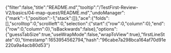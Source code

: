 {"filter":false,"title":"README.md","tooltip":"/TestFirst-Review-V2/basics/04-map-quest/README.md","undoManager":{"mark":-1,"position":-1,"stack":[]},"ace":{"folds":[],"scrolltop":0,"scrollleft":0,"selection":{"start":{"row":0,"column":0},"end":{"row":0,"column":0},"isBackwards":false},"options":{"guessTabSize":true,"useWrapMode":false,"wrapToView":true},"firstLineState":0},"timestamp":1653954562794,"hash":"96cabe7a298bca164af70d91e220a9a4acb80d53"}